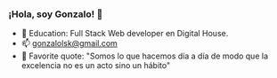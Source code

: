 ### ¡Hola, soy Gonzalo! 👋

 - 🌱 Education: Full Stack Web developer en Digital House.
 - 📫 gonzalolsk@gmail.com
 - 💬 Favorite quote: "Somos lo que hacemos día a día de modo que la excelencia no es un acto sino un hábito"
 

<!--

Here are some ideas to get you started:
-  I’m currently learning ...
- 👯 I’m looking to collaborate on ...
- 🤔 I’m looking for help with ...
 Ask me about ...
-  How to reach me: ...
- 😄 Pronouns: ...
- ⚡ Fun fact: ...
-->
